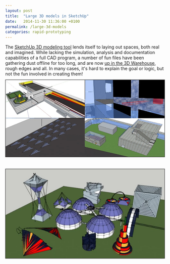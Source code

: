 ```yaml
---
layout: post
title:  "Large 3D models in SketchUp"
date:   2014-11-30 11:36:00 +0100
permalink: /large-3d-models
categories: rapid-prototyping
---
```


The [SketchUp 3D modeling tool][sketch] lends itself to laying out spaces, both real and imagined. While lacking the simulation, analysis and documentation capabilities of a full CAD program, a number of fun files have been gathering dust offline for too long, and are now [up in the 3D Warehouse][gallery], rough edges and all. In many cases, it's hard to explain the goal or logic, but not the fun involved in creating them!
<img alt="Bits of Stack City" border="1" src="/assets/StackCity.jpg" style="margin: 10px auto;" /><br/>

<img alt="Overview of Future Doodle" border="1" src="/assets/FutureDoodle.jpg" style="margin: 10px auto;" /><br/>

[sketch]: https://www.sketchup.com/
[gallery]: https://3dwarehouse.sketchup.com/by/mber?nav=models
